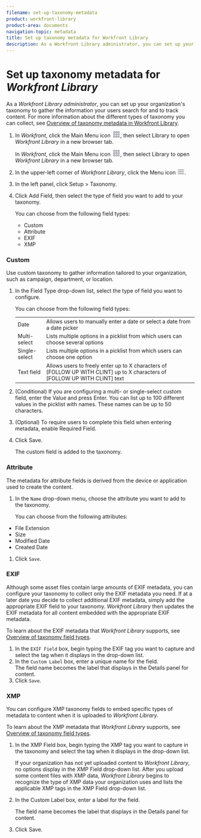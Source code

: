 ```yaml
---
filename: set-up-taxonomy-metadata
product: workfront-library
product-area: documents
navigation-topic: metadata
title: Set up taxonomy metadata for Workfront Library
description: As a Workfront Library administrator, you can set up your organization's taxonomy to gather the information your users search for and to track content. For more information about the different types of taxonomy you can collect, see Overview of taxonomy metadata in Workfront Library.
---
```


# Set up taxonomy metadata for *Workfront Library*

As a *Workfront Library administrator*, you can set up your organization's taxonomy to gather the information your users search for and to track content. For more information about the different types of taxonomy you can collect, see [Overview of taxonomy metadata in Workfront Library](../../../workfront-library/administration-and-setup/metadata/taxonomy-metadata-overview.md).

<ol> 
 <li value="1"> <draft-comment>
   <p data-mc-conditions="QuicksilverOrClassic.Quicksilver">In <em>Workfront</em>, click the <span class="bold">Main Menu</span> icon <img src="assets/main-menu-icon.png">, then select <span class="bold">Library</span> to open <em>Workfront Library</em> in a new browser tab.</p>
  </draft-comment><p data-mc-conditions="QuicksilverOrClassic.Quicksilver">In <em>Workfront</em>, click the <span class="bold">Main Menu</span> icon <img src="assets/main-menu-icon.png">, then select <span class="bold">Library</span> to open <em>Workfront Library</em> in a new browser tab.</p> </li> 
 <li value="2"> <p>In the upper-left corner of <em>Workfront Library</em>, click the <span class="bold">Menu</span> icon <img src="assets/library-menu-icon.png">.</p> </li> 
 <li value="3"> <p>In the left panel, click <span class="bold">Setup</span> > <span class="bold">Taxonomy</span>.</p> </li> 
 <li value="4"> <p>Click <span class="bold">Add Field</span>, then select the type of field you want to add to your taxonomy.</p> <p>You can choose from the following field types:</p> 
  <ul> 
   <li>Custom</li> 
   <li>Attribute</li> 
   <li>EXIF</li> 
   <li>XMP</li> 
  </ul> </li> 
</ol>

### Custom

Use custom taxonomy to gather information tailored to your organization, such as campaign, department, or location.

<ol> 
 <li value="1"> <p>In the <span class="bold">Field Type</span> drop-down list, select the type of field you want to configure.</p> <p>You can choose from the following field types:</p> 
  <table cellspacing="0"> 
   <col> 
   <col> 
   <tbody> 
    <tr> 
     <td role="rowheader">Date</td> 
     <td>Allows users to manually enter a date or select a date from a date picker</td> 
    </tr> 
    <tr> 
     <td role="rowheader">Multi-select</td> 
     <td>Lists multiple options in a picklist from which users can choose several options</td> 
    </tr> 
    <tr> 
     <td role="rowheader">Single-select</td> 
     <td>Lists multiple options in a picklist from which users can choose one option</td> 
    </tr> 
    <tr> 
     <td role="rowheader">Text field</td> 
     <td>Allows users to freely enter<draft-comment>
       <MadCap:conditionalText data-mc-conditions="QuicksilverOrClassic.Draft mode">
         up to X characters of [FOLLOW&nbsp;UP&nbsp;WITH&nbsp;CLINT]
       </MadCap:conditionalText>
      </draft-comment><MadCap:conditionalText data-mc-conditions="QuicksilverOrClassic.Draft mode">
        up to X characters of [FOLLOW&nbsp;UP&nbsp;WITH&nbsp;CLINT]
      </MadCap:conditionalText> text</td> 
    </tr> 
   </tbody> 
  </table> </li> 
 <li value="2"> <p>(Conditional) If you are configuring a multi- or single-select custom field, enter the <span class="bold">Value</span> and press <span class="bold">Enter</span>. You can list up to 100 different values in the picklist with names. These names can be up to 50 characters.</p> </li> 
 <li value="3"> <p>(Optional) To require users to complete this field when entering metadata, enable&nbsp;<span class="bold">Required Field</span>.</p> </li> 
 <li value="4"> <p>Click <span class="bold">Save</span>.</p> <p>The custom field is added to the taxonomy.</p> </li> 
</ol>

### Attribute

The metadata for attribute fields is derived from the device or application used to create the content.

1. In the `Name`&nbsp;drop-down menu, choose the attribute you want to add to the taxonomy.

   You can choose from the following attributes:

  * File Extension
  * Size
  * Modified Date
  * Created Date

1. Click `Save`.

### EXIF

Although some asset files contain large amounts of EXIF metadata, you can configure your taxonomy to collect only the EXIF metadata you need.&nbsp;If at a later date you decide to collect additional EXIF metadata, simply add the appropriate EXIF field to your taxonomy. *Workfront Library* then updates the EXIF metadata for all content embedded with the appropriate EXIF metadata.

To learn about the EXIF metadata that *Workfront Library* supports, see [Overview of taxonomy field types](../../../workfront-library/administration-and-setup/metadata/taxonomy-field-types-overview.md).

1. In the `EXIF Field` box, begin typing the EXIF tag you want to capture and select the tag when it displays in the drop-down list.
1. In the `Custom Label` box, enter a unique name for the field.  
   The field name becomes the label that displays in the Details panel for content.
1. Click `Save`.

### XMP

You can configure XMP taxonomy fields to embed specific types of metadata to content when it is uploaded to *Workfront Library*.

To learn about the XMP metadata that *Workfront Library* supports, see [Overview of taxonomy field types](../../../workfront-library/administration-and-setup/metadata/taxonomy-field-types-overview.md).

<ol> 
 <li value="1"> <p>In the <span class="bold">XMP Field</span>&nbsp;box, begin typing the XMP tag you want to capture in the taxonomy and select the tag when it displays in the drop-down list.</p> <note type="note">
   If your organization has not yet uploaded content to 
   <em>Workfront Library</em>, no options display in the XMP Field drop-down list. After you upload some content files with XMP data, 
   <em>Workfront Library</em> begins to recognize the type of XMP data your organization uses and lists the applicable XMP tags in the XMP Field drop-down list.
  </note> </li> 
 <li value="2"> <p>In the <span class="bold">Custom Label</span> box, enter a label for the field.</p> <p>The field name becomes the label that displays in the Details panel for content. </p> </li> 
 <li value="3"> <p>Click <span class="bold">Save</span>.</p> </li> 
</ol>

